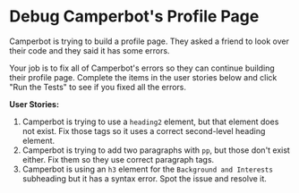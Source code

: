 # Debug Camperbot's Profile Page

Camperbot is trying to build a profile page. They asked a friend to look over their code and they said it has some errors.

Your job is to fix all of Camperbot's errors so they can continue building their profile page. Complete the items in the user stories below and click "Run the Tests" to see if you fixed all the errors.

**User Stories:**

1. Camperbot is trying to use a ```heading2``` element, but that element does not exist. Fix those tags so it uses a correct second-level heading element.
2. Camperbot is trying to add two paragraphs with ```pp```, but those don't exist either. Fix them so they use correct paragraph tags.
3. Camperbot is using an ```h3``` element for the ```Background and Interests``` subheading but it has a syntax error. Spot the issue and resolve it.
